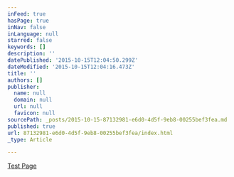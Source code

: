 ```yaml
---
inFeed: true
hasPage: true
inNav: false
inLanguage: null
starred: false
keywords: []
description: ''
datePublished: '2015-10-15T12:04:50.299Z'
dateModified: '2015-10-15T12:04:16.473Z'
title: ''
authors: []
publisher:
  name: null
  domain: null
  url: null
  favicon: null
sourcePath: _posts/2015-10-15-87132981-e6d0-4d5f-9eb8-00255bef3fea.md
published: true
url: 87132981-e6d0-4d5f-9eb8-00255bef3fea/index.html
_type: Article

---
```

[Test Page][0]

[0]: http://www.ebay.com.au/itm/Raspberry-Pi-2-Model-B-Quadcore-1GB-Starter-Pack-Power-Case-8G-NOOBS-HDMI-WIFI-/191626692303?hash=item2c9dd746cf